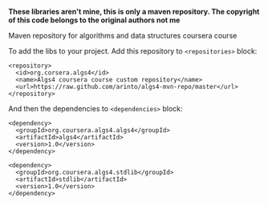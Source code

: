 **These libraries aren't mine, this is only a maven repository.
The copyright of this code belongs to the original authors not me**

Maven repository for algorithms and data structures coursera course

To add the libs to your project. Add this repository to ``<repositories>`` block:

    <repository>
      <id>org.corsera.algs4</id>
      <name>Algs4 coursera course custom repository</name>
      <url>https://raw.github.com/arinto/algs4-mvn-repo/master</url>
    </repository>

And then the dependencies to ``<dependencies>`` block:

	<dependency>
	  <groupId>org.coursera.algs4.algs4</groupId>
	  <artifactId>algs4</artifactId>
	  <version>1.0</version>
	</dependency>
    
	<dependency>
	  <groupId>org.coursera.algs4.stdlib</groupId>
	  <artifactId>stdlib</artifactId>
	  <version>1.0</version>
	</dependency>

